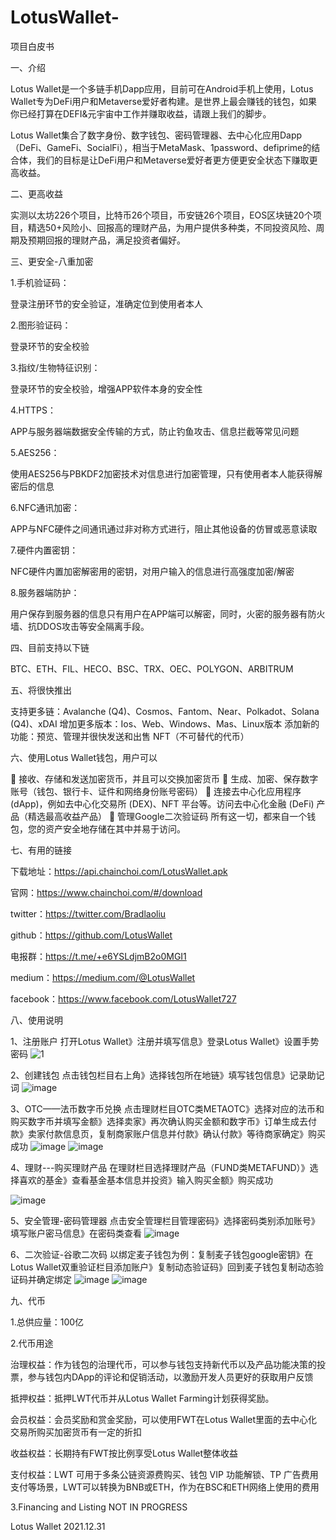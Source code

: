 # LotusWallet-
项目白皮书

一、介绍

Lotus Wallet是一个多链手机Dapp应用，目前可在Android手机上使用，Lotus Wallet专为DeFi用户和Metaverse爱好者构建。是世界上最会赚钱的钱包，如果你已经打算在DEFI&元宇宙中工作并赚取收益，请跟上我们的脚步。

Lotus Wallet集合了数字身份、数字钱包、密码管理器、去中心化应用Dapp（DeFi、GameFi、SocialFi），相当于MetaMask、1password、defiprime的结合体，我们的目标是让DeFi用户和Metaverse爱好者更方便更安全状态下赚取更高收益。

二、更高收益

实测以太坊226个项目，比特币26个项目，币安链26个项目，EOS区块链20个项目，精选50+风险小、回报高的理财产品，为用户提供多种类，不同投资风险、周期及预期回报的理财产品，满足投资者偏好。

三、更安全-八重加密

1.手机验证码：

登录注册环节的安全验证，准确定位到使用者本人

2.图形验证码：

登录环节的安全校验

3.指纹/生物特征识别：

登录环节的安全校验，增强APP软件本身的安全性

4.HTTPS：

APP与服务器端数据安全传输的方式，防止钓鱼攻击、信息拦截等常见问题

5.AES256：

使用AES256与PBKDF2加密技术对信息进行加密管理，只有使用者本人能获得解密后的信息

6.NFC通讯加密：

APP与NFC硬件之间通讯通过非对称方式进行，阻止其他设备的仿冒或恶意读取

7.硬件内置密钥：

NFC硬件内置加密解密用的密钥，对用户输入的信息进行高强度加密/解密

8.服务器端防护：

用户保存到服务器的信息只有用户在APP端可以解密，同时，火密的服务器有防火墙、抗DDOS攻击等安全隔离手段。

四、目前支持以下链

BTC、ETH、FIL、HECO、BSC、TRX、OEC、POLYGON、ARBITRUM

五、将很快推出

支持更多链：Avalanche (Q4)、Cosmos、Fantom、Near、Polkadot、Solana (Q4)、xDAI
增加更多版本：Ios、Web、Windows、Mas、Linux版本
添加新的功能：预览、管理并很快发送和出售 NFT（不可替代的代币）

六、使用Lotus Wallet钱包，用户可以

	接收、存储和发送加密货币，并且可以交换加密货币
	生成、加密、保存数字账号（钱包、银行卡、证件和网络身份账号密码）
	连接去中心化应用程序 (dApp)，例如去中心化交易所 (DEX)、NFT 平台等。访问去中心化金融 (DeFi) 产品（精选最高收益产品）
	管理Google二次验证码
所有这一切，都来自一个钱包，您的资产安全地存储在其中并易于访问。

七、有用的链接

下载地址：https://api.chainchoi.com/LotusWallet.apk

官网：https://www.chainchoi.com/#/download

twitter：https://twitter.com/Bradlaoliu

github：https://github.com/LotusWallet

电报群：https://t.me/+e6YSLdjmB2o0MGI1

medium：https://medium.com/@LotusWallet

facebook：https://www.facebook.com/LotusWallet727

八、使用说明

1、注册账户
打开Lotus Wallet》注册并填写信息》登录Lotus Wallet》设置手势密码
![1](https://user-images.githubusercontent.com/96046205/148027940-67509978-5e15-45a8-ada0-ecec2a0dd022.png)

2、创建钱包
点击钱包栏目右上角》选择钱包所在地链》填写钱包信息》记录助记词
 ![image](https://user-images.githubusercontent.com/96046205/148028063-de33bb8e-5138-4e82-91fc-8784ddd1ab4e.png)

3、OTC——法币数字币兑换
点击理财栏目OTC类METAOTC》选择对应的法币和购买数字币并填写金额》选择卖家》再次确认购买金额和数字币》订单生成去付款》卖家付款信息页，复制商家账户信息并付款》确认付款》等待商家确定》购买成功
![image](https://user-images.githubusercontent.com/96046205/148028177-df96c252-0283-423f-b251-555a3c77174b.png)
![image](https://user-images.githubusercontent.com/96046205/148028195-ddd5cf6d-2f2a-462f-9dcd-518fc803d899.png)

4、理财---购买理财产品
在理财栏目选择理财产品（FUND类METAFUND）》选择喜欢的基金》查看基金基本信息并投资》输入购买金额》购买成功

![image](https://user-images.githubusercontent.com/96046205/148028206-739f2775-9a0b-4b79-a436-5521db4ef2f9.png)

5、安全管理-密码管理器
点击安全管理栏目管理密码》选择密码类别添加账号》填写账户密马信息》在密码类查看
![image](https://user-images.githubusercontent.com/96046205/148028218-720c1b77-f198-4ce6-8568-76585d8f7718.png)

6、二次验证-谷歌二次码
以绑定麦子钱包为例：复制麦子钱包google密钥》在Lotus Wallet双重验证栏目添加账户》复制动态验证码》回到麦子钱包复制动态验证码并确定绑定
![image](https://user-images.githubusercontent.com/96046205/148028231-dd938a79-2dc7-4412-b4f7-92b7aef415ac.png)
![image](https://user-images.githubusercontent.com/96046205/148028247-1af1d2d2-a58f-4079-9107-d27e9a05612b.png)

九、代币

1.总供应量：100亿


2.代币用途

治理权益：作为钱包的治理代币，可以参与钱包支持新代币以及产品功能决策的投票，参与钱包内DApp的评论和促销活动，以激励开发人员更好的获取用户反馈

抵押权益：抵押LWT代币并从Lotus Wallet Farming计划获得奖励。

会员权益：会员奖励和赏金奖励，可以使用FWT在Lotus Wallet里面的去中心化交易所购买加密货币有一定的折扣

收益权益：长期持有FWT按比例享受Lotus Wallet整体收益

支付权益：LWT 可用于多条公链资源费购买、钱包 VIP 功能解锁、TP 广告费用支付等场景，LWT可以转换为BNB或ETH，作为在BSC和ETH网络上使用的费用

3.Financing and Listing
NOT IN PROGRESS



Lotus Wallet  2021.12.31
